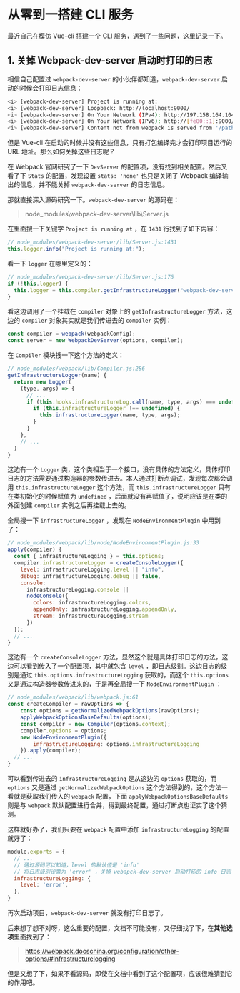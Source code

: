 # 从零到一搭建 CLI 服务



最近自己在模仿  Vue-cli 搭建一个 CLI 服务，遇到了一些问题，这里记录一下。



## 1. 关掉 Webpack-dev-server 启动时打印的日志

相信自己配置过 `webpack-dev-server` 的小伙伴都知道，`webpack-dev-server` 启动的时候会打印日志信息：

```bash
<i> [webpack-dev-server] Project is running at:
<i> [webpack-dev-server] Loopback: http://localhost:9000/
<i> [webpack-dev-server] On Your Network (IPv4): http://197.158.164.104:9000/
<i> [webpack-dev-server] On Your Network (IPv6): http://[fe80::1]:9000/
<i> [webpack-dev-server] Content not from webpack is served from '/path/to/public' directory
```

但是 Vue-cli 在启动的时候并没有这些信息，只有打包编译完才会打印项目运行的 URL 地址。那么如何关掉这些日志呢？

在 Webpack 官网研究了一下 `DevServer` 的配置项，没有找到相关配置。然后又看了下 `Stats` 的配置，发现设置 `stats: 'none'` 也只是关闭了 Webpack 编译输出的信息，并不能关掉 `webpack-dev-server` 的日志信息。

那就直接深入源码研究一下。`webpack-dev-server` 的源码在：

> node_modules\webpack-dev-server\lib\Server.js

在里面搜一下关键字 `Project is running at` ，在 `1431` 行找到了如下内容：

```js
// node_modules/webpack-dev-server/lib/Server.js:1431
this.logger.info("Project is running at:");
```

看一下 `logger` 在哪里定义的：

```js
// node_modules/webpack-dev-server/lib/Server.js:176
if (!this.logger) {
  this.logger = this.compiler.getInfrastructureLogger("webpack-dev-server");
}
```

看这边调用了一个挂载在 `compiler` 对象上的 `getInfrastructureLogger` 方法，这边的 `compiler` 对象其实就是我们传进去的 `compiler` 实例：

```js
const compiler = webpack(webpackConfig);
const server = new WebpackDevServer(options, compiler);
```

在 `Compiler` 模块搜一下这个方法的定义：

```js
// node_modules/webpack/lib/Compiler.js:286
getInfrastructureLogger(name) {
  return new Logger(
  	(type, args) => {
      // ...
      if (this.hooks.infrastructureLog.call(name, type, args) === undefined) {
        if (this.infrastructureLogger !== undefined) {
          this.infrastructureLogger(name, type, args);
        }
      }
    },
    // ...
  )
}
```

这边有一个 `Logger` 类，这个类相当于一个接口，没有具体的方法定义，具体打印日志的方法需要通过构造器的参数传进去。本人通过打断点调试，发现每次都会调用 `this.infrastructureLogger` 这个方法，而 `this.infrastructureLogger` 只有在类初始化的时候赋值为 `undefined` ，后面就没有再赋值了，说明应该是在类的外面创建 `compiler` 实例之后再挂载上去的。

全局搜一下 `infrastructureLogger` ，发现在 `NodeEnvironmentPlugin` 中用到了：

```js
// node_modules/webpack/lib/node/NodeEnvironmentPlugin.js:33
apply(compiler) {
  const { infrastructureLogging } = this.options;
  compiler.infrastructureLogger = createConsoleLogger({
    level: infrastructureLogging.level || "info",
    debug: infrastructureLogging.debug || false,
    console:
      infrastructureLogging.console ||
      nodeConsole({
        colors: infrastructureLogging.colors,
        appendOnly: infrastructureLogging.appendOnly,
        stream: infrastructureLogging.stream
      })
  });
  // ...
}
```

这边有一个 `createConsoleLogger` 方法，显然这个就是具体打印日志的方法，这边可以看到传入了一个配置项，其中就包含 `level` ，即日志级别。这边日志的级别是通过 `this.options.infrastructureLogging` 获取的，而这个 `this.options` 又是通过构造器参数传进来的，于是再全局搜一下 `NodeEnvironmentPlugin` ：

```js
// node_modules/webpack/lib/webpack.js:61
const createCompiler = rawOptions => {
	const options = getNormalizedWebpackOptions(rawOptions);
	applyWebpackOptionsBaseDefaults(options);
	const compiler = new Compiler(options.context);
	compiler.options = options;
	new NodeEnvironmentPlugin({
		infrastructureLogging: options.infrastructureLogging
	}).apply(compiler);
  // ...
}
```

可以看到传进去的 `infrastructureLogging` 是从这边的 `options` 获取的，而 `options` 又是通过 `getNormalizedWebpackOptions` 这个方法得到的，这个方法一看就是获取我们传入的 `webpack` 配置，下面 `applyWebpackOptionsBaseDefaults` 则是与 `webpack` 默认配置进行合并，得到最终配置，通过打断点也证实了这个猜测。

这样就好办了，我们只要在 `webpack` 配置中添加 `infrastructureLogging` 的配置就好了：

```js
module.exports = {
  // ...
  // 通过源码可以知道，level 的默认值是 'info'
  // 将日志级别设置为 'error' ，关掉 webapck-dev-server 启动打印的 info 日志
  infrastructureLogging: {
    level: 'error',
  },
}
```

再次启动项目，`webpack-dev-server` 就没有打印日志了。

后来想了想不对呀，这么重要的配置，文档不可能没有，又仔细找了下，在**其他选项**里面找到了：

> https://webpack.docschina.org/configuration/other-options/#infrastructurelogging

但是又想了下，如果不看源码，即使在文档中看到了这个配置项，应该很难猜到它的作用吧。

























